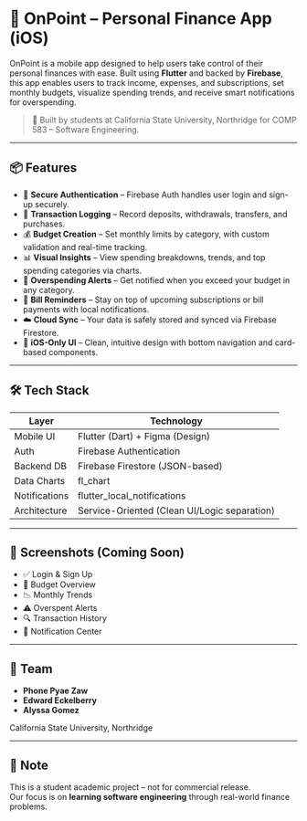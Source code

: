 # 📱 OnPoint – Personal Finance App (iOS)

OnPoint is a mobile app designed to help users take control of their personal finances with ease. Built using **Flutter** and backed by **Firebase**, this app enables users to track income, expenses, and subscriptions, set monthly budgets, visualize spending trends, and receive smart notifications for overspending.

> 🎯 Built by students at California State University, Northridge for COMP 583 – Software Engineering.

---

## 📦 Features

- 🔐 **Secure Authentication** – Firebase Auth handles user login and sign-up securely.
- 🧾 **Transaction Logging** – Record deposits, withdrawals, transfers, and purchases.
- 💰 **Budget Creation** – Set monthly limits by category, with custom validation and real-time tracking.
- 📊 **Visual Insights** – View spending breakdowns, trends, and top spending categories via charts.
- 🚨 **Overspending Alerts** – Get notified when you exceed your budget in any category.
- 🔔 **Bill Reminders** – Stay on top of upcoming subscriptions or bill payments with local notifications.
- ☁️ **Cloud Sync** – Your data is safely stored and synced via Firebase Firestore.
- 📱 **iOS-Only UI** – Clean, intuitive design with bottom navigation and card-based components.

---

## 🛠️ Tech Stack

| Layer         | Technology                                   |
| ------------- | -------------------------------------------- |
| Mobile UI     | Flutter (Dart) + Figma (Design)              |
| Auth          | Firebase Authentication                      |
| Backend DB    | Firebase Firestore (JSON-based)              |
| Data Charts   | fl_chart                                     |
| Notifications | flutter_local_notifications                  |
| Architecture  | Service-Oriented (Clean UI/Logic separation) |

---

## 📸 Screenshots (Coming Soon)

- ✅ Login & Sign Up
- 💸 Budget Overview
- 📉 Monthly Trends
- ⚠️ Overspent Alerts
- 🔍 Transaction History
- 🔔 Notification Center

---

## 🙌 Team

- **Phone Pyae Zaw**
- **Edward Eckelberry**
- **Alyssa Gomez**

California State University, Northridge

---

## 📌 Note

This is a student academic project – not for commercial release.  
Our focus is on **learning software engineering** through real-world finance problems.
